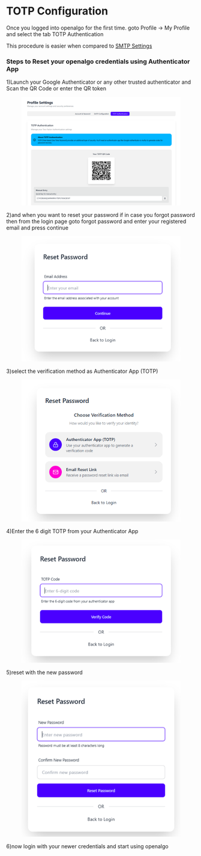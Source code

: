 # TOTP Configuration

Once you logged into openalgo for the first time. goto Profile -> My Profile and select the tab TOTP Authentication

This procedure is easier when compared to [SMTP Settings](smtp-settings.md)

### Steps to Reset your openalgo credentials using Authenticator App

1\)Launch your Google Authenticator or any other trusted authenticator and Scan the QR Code or enter the QR token

<figure><img src="../.gitbook/assets/image (117).png" alt=""><figcaption></figcaption></figure>

2\)and when you want to reset your password if in case you forgot password then from the login page goto forgot password and enter your registered email and press continue

<figure><img src="../.gitbook/assets/image (118).png" alt=""><figcaption></figcaption></figure>

3\)select the verification method as Authenticator App (TOTP)

<figure><img src="../.gitbook/assets/image (119).png" alt=""><figcaption></figcaption></figure>

4\)Enter the 6 digit TOTP from your Authenticator App&#x20;

<figure><img src="../.gitbook/assets/image (120).png" alt=""><figcaption></figcaption></figure>

5\)reset with the new password

<figure><img src="../.gitbook/assets/image (121).png" alt=""><figcaption></figcaption></figure>

6\)now login with your newer credentials and start using openalgo
